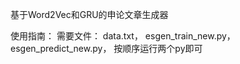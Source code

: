 基于Word2Vec和GRU的申论文章生成器

使用指南：
需要文件：
data.txt，
esgen_train_new.py，
esgen_predict_new.py，
按顺序运行两个py即可
